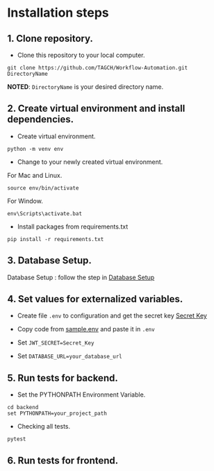 # Installation steps

## 1. Clone repository.

- Clone this repository to your local computer.

```
git clone https://github.com/TAGCH/Workflow-Automation.git DirectoryName
```
**NOTED**: ```DirectoryName``` is your desired directory name.

## 2. Create virtual environment and install dependencies.

- Create virtual environment.

```
python -m venv env
```

- Change to your newly created virtual environment.

For Mac and Linux.
```
source env/bin/activate
```
For Window.
```
env\Scripts\activate.bat
```

- Install packages from requirements.txt

```
pip install -r requirements.txt
```

## 3. Database Setup.

Database Setup : follow the step in [Database Setup](https://github.com/TAGCH/Workflow-Automation/blob/main/Database.md)

## 4. Set values for externalized variables.
- Create file `.env` to configuration and get the secret key [Secret Key](https://djecrety.ir)

- Copy code from [sample.env](sample.env) and paste it in `.env`

- Set `JWT_SECRET=Secret_Key`
- Set `DATABASE_URL=your_database_url`

## 5. Run tests for backend.

- Set the PYTHONPATH Environment Variable.

```
cd backend
set PYTHONPATH=your_project_path
```


- Checking all tests.

```
pytest
```

## 6. Run tests for frontend.
